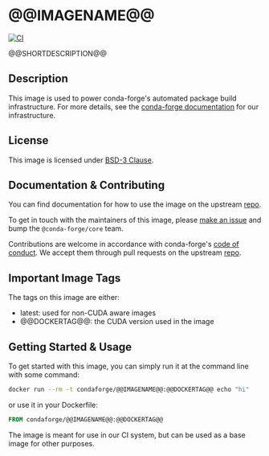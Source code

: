 # @@IMAGENAME@@
[![CI](https://github.com/conda-forge/docker-images/workflows/CI/badge.svg)](https://github.com/conda-forge/docker-images/actions?query=branch%3Amain+workflow%3Aci)

@@SHORTDESCRIPTION@@

## Description

This image is used to power conda-forge's automated package build infrastructure. For more details, see the [conda-forge documentation](https://conda-forge.org/docs/maintainer/infrastructure/) for our infrastructure.

## License

This image is licensed under [BSD-3 Clause](https://github.com/conda-forge/docker-images/blob/main/LICENSE).

## Documentation & Contributing

You can find documentation for how to use the image on the
upstream [repo](https://github.com/conda-forge/docker-images).

To get in touch with the maintainers of this image, please [make an issue](https://github.com/conda-forge/docker-images/issues/new/choose)
and bump the `@conda-forge/core` team.

Contributions are welcome in accordance
with conda-forge's [code of conduct](https://conda-forge.org/community/code-of-conduct/). We accept them through pull requests on the
upstream [repo](https://github.com/conda-forge/docker-images/compare).

## Important Image Tags

The tags on this image are either:

- latest: used for non-CUDA aware images
- @@DOCKERTAG@@: the CUDA version used in the image

## Getting Started & Usage

To get started with this image, you can simply run it at the command line with some command:

```bash
docker run --rm -t condaforge/@@IMAGENAME@@:@@DOCKERTAG@@ echo "hi"
```

or use it in your Dockerfile:

```Dockerfile
FROM condaforge/@@IMAGENAME@@:@@DOCKERTAG@@
```

The image is meant for use in our CI system, but can be used as a base image for other purposes.
